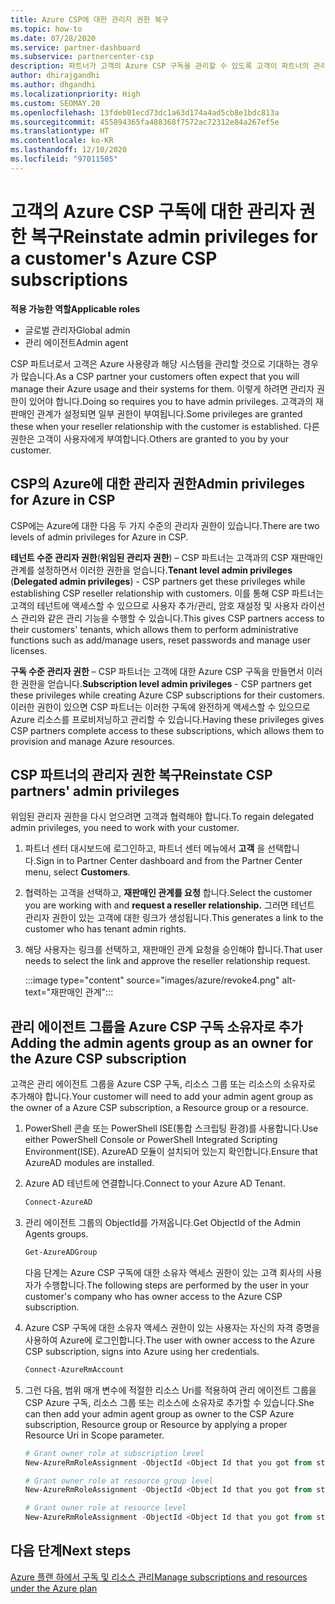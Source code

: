 ```yaml
---
title: Azure CSP에 대한 관리자 권한 복구
ms.topic: how-to
ms.date: 07/28/2020
ms.service: partner-dashboard
ms.subservice: partnercenter-csp
description: 파트너가 고객의 Azure CSP 구독을 관리할 수 있도록 고객이 파트너의 관리자 권한을 복구하도록 돕는 방법에 대해 알아봅니다.
author: dhirajgandhi
ms.author: dhgandhi
ms.localizationpriority: High
ms.custom: SEOMAY.20
ms.openlocfilehash: 13fdeb01ecd73dc1a63d174a4ad5cb8e1bdc813a
ms.sourcegitcommit: 455894365fa488368f7572ac72312e84a267ef5e
ms.translationtype: HT
ms.contentlocale: ko-KR
ms.lasthandoff: 12/10/2020
ms.locfileid: "97011505"
---
```

# <a name="reinstate-admin-privileges-for-a-customers-azure-csp-subscriptions"></a><span data-ttu-id="1af99-103">고객의 Azure CSP 구독에 대한 관리자 권한 복구</span><span class="sxs-lookup"><span data-stu-id="1af99-103">Reinstate admin privileges for a customer's Azure CSP subscriptions</span></span>  

<span data-ttu-id="1af99-104">**적용 가능한 역할**</span><span class="sxs-lookup"><span data-stu-id="1af99-104">**Applicable roles**</span></span>

- <span data-ttu-id="1af99-105">글로벌 관리자</span><span class="sxs-lookup"><span data-stu-id="1af99-105">Global admin</span></span>
- <span data-ttu-id="1af99-106">관리 에이전트</span><span class="sxs-lookup"><span data-stu-id="1af99-106">Admin agent</span></span>

<span data-ttu-id="1af99-107">CSP 파트너로서 고객은 Azure 사용량과 해당 시스템을 관리할 것으로 기대하는 경우가 많습니다.</span><span class="sxs-lookup"><span data-stu-id="1af99-107">As a CSP partner your customers often expect that you will manage their Azure usage and their systems for them.</span></span> <span data-ttu-id="1af99-108">이렇게 하려면 관리자 권한이 있어야 합니다.</span><span class="sxs-lookup"><span data-stu-id="1af99-108">Doing so requires you to have admin privileges.</span></span> <span data-ttu-id="1af99-109">고객과의 재판매인 관계가 설정되면 일부 권한이 부여됩니다.</span><span class="sxs-lookup"><span data-stu-id="1af99-109">Some privileges are granted these when your reseller relationship with the customer is established.</span></span> <span data-ttu-id="1af99-110">다른 권한은 고객이 사용자에게 부여합니다.</span><span class="sxs-lookup"><span data-stu-id="1af99-110">Others are granted to you by your customer.</span></span>

## <a name="admin-privileges-for-azure-in-csp"></a><span data-ttu-id="1af99-111">CSP의 Azure에 대한 관리자 권한</span><span class="sxs-lookup"><span data-stu-id="1af99-111">Admin privileges for Azure in CSP</span></span>

<span data-ttu-id="1af99-112">CSP에는 Azure에 대한 다음 두 가지 수준의 관리자 권한이 있습니다.</span><span class="sxs-lookup"><span data-stu-id="1af99-112">There are two levels of admin privileges for Azure in CSP.</span></span>

<span data-ttu-id="1af99-113">**테넌트 수준 관리자 권한**(**위임된 관리자 권한**) – CSP 파트너는 고객과의 CSP 재판매인 관계를 설정하면서 이러한 권한을 얻습니다.</span><span class="sxs-lookup"><span data-stu-id="1af99-113">**Tenant level admin privileges** (**Delegated admin privileges**) -  CSP partners get these privileges while establishing CSP reseller relationship with customers.</span></span> <span data-ttu-id="1af99-114">이를 통해 CSP 파트너는 고객의 테넌트에 액세스할 수 있으므로 사용자 추가/관리, 암호 재설정 및 사용자 라이선스 관리와 같은 관리 기능을 수행할 수 있습니다.</span><span class="sxs-lookup"><span data-stu-id="1af99-114">This gives CSP partners access to their customers' tenants, which allows them to perform administrative functions such as add/manage users, reset passwords and manage user licenses.</span></span>

<span data-ttu-id="1af99-115">**구독 수준 관리자 권한** – CSP 파트너는 고객에 대한 Azure CSP 구독을 만들면서 이러한 권한을 얻습니다.</span><span class="sxs-lookup"><span data-stu-id="1af99-115">**Subscription level admin privileges** - CSP partners get these privileges while creating Azure CSP subscriptions for their customers.</span></span> <span data-ttu-id="1af99-116">이러한 권한이 있으면 CSP 파트너는 이러한 구독에 완전하게 액세스할 수 있으므로 Azure 리소스를 프로비저닝하고 관리할 수 있습니다.</span><span class="sxs-lookup"><span data-stu-id="1af99-116">Having these privileges gives CSP partners complete access to these subscriptions, which allows them to provision and manage Azure resources.</span></span>

## <a name="reinstate-csp-partners-admin-privileges"></a><span data-ttu-id="1af99-117">CSP 파트너의 관리자 권한 복구</span><span class="sxs-lookup"><span data-stu-id="1af99-117">Reinstate CSP partners' admin privileges</span></span>

<span data-ttu-id="1af99-118">위임된 관리자 권한을 다시 얻으려면 고객과 협력해야 합니다.</span><span class="sxs-lookup"><span data-stu-id="1af99-118">To regain delegated admin privileges, you need to work with your customer.</span></span>

1. <span data-ttu-id="1af99-119">파트너 센터 대시보드에 로그인하고, 파트너 센터 메뉴에서 **고객** 을 선택합니다.</span><span class="sxs-lookup"><span data-stu-id="1af99-119">Sign in to Partner Center dashboard and from the Partner Center menu, select **Customers**.</span></span>

2. <span data-ttu-id="1af99-120">협력하는 고객을 선택하고, **재판매인 관계를 요청** 합니다.</span><span class="sxs-lookup"><span data-stu-id="1af99-120">Select the customer you are working with and **request a reseller relationship.**</span></span> <span data-ttu-id="1af99-121">그러면 테넌트 관리자 권한이 있는 고객에 대한 링크가 생성됩니다.</span><span class="sxs-lookup"><span data-stu-id="1af99-121">This generates a link to the customer who has tenant admin rights.</span></span>

3. <span data-ttu-id="1af99-122">해당 사용자는 링크를 선택하고, 재판매인 관계 요청을 승인해야 합니다.</span><span class="sxs-lookup"><span data-stu-id="1af99-122">That user needs to select the link and approve the reseller relationship request.</span></span>

   :::image type="content" source="images/azure/revoke4.png" alt-text="재판매인 관계":::

## <a name="adding-the-admin-agents-group-as-an-owner-for-the-azure-csp-subscription"></a><span data-ttu-id="1af99-124">관리 에이전트 그룹을 Azure CSP 구독 소유자로 추가</span><span class="sxs-lookup"><span data-stu-id="1af99-124">Adding the admin agents group as an owner for the Azure CSP subscription</span></span>

<span data-ttu-id="1af99-125">고객은 관리 에이전트 그룹을 Azure CSP 구독, 리소스 그룹 또는 리소스의 소유자로 추가해야 합니다.</span><span class="sxs-lookup"><span data-stu-id="1af99-125">Your customer will need to add your admin agent group as the owner of a Azure CSP subscription, a Resource group or a resource.</span></span> 

1. <span data-ttu-id="1af99-126">PowerShell 콘솔 또는 PowerShell ISE(통합 스크립팅 환경)를 사용합니다.</span><span class="sxs-lookup"><span data-stu-id="1af99-126">Use either PowerShell Console or PowerShell Integrated Scripting Environment(ISE).</span></span> <span data-ttu-id="1af99-127">AzureAD 모듈이 설치되어 있는지 확인합니다.</span><span class="sxs-lookup"><span data-stu-id="1af99-127">Ensure that AzureAD modules are installed.</span></span>

2. <span data-ttu-id="1af99-128">Azure AD 테넌트에 연결합니다.</span><span class="sxs-lookup"><span data-stu-id="1af99-128">Connect to your Azure AD Tenant.</span></span>

   ```powershell
   Connect-AzureAD
   ```

3. <span data-ttu-id="1af99-129">관리 에이전트 그룹의 ObjectId를 가져옵니다.</span><span class="sxs-lookup"><span data-stu-id="1af99-129">Get ObjectId of the Admin Agents groups.</span></span>

   ```powershell
   Get-AzureADGroup
   ```
   <span data-ttu-id="1af99-130">다음 단계는 Azure CSP 구독에 대한 소유자 액세스 권한이 있는 고객 회사의 사용자가 수행합니다.</span><span class="sxs-lookup"><span data-stu-id="1af99-130">The following steps are performed by the user in your customer's company who has owner access to the Azure CSP subscription.</span></span>

4. <span data-ttu-id="1af99-131">Azure CSP 구독에 대한 소유자 액세스 권한이 있는 사용자는 자신의 자격 증명을 사용하여 Azure에 로그인합니다.</span><span class="sxs-lookup"><span data-stu-id="1af99-131">The user with owner access to the Azure CSP subscription, signs into Azure using her credentials.</span></span>

   ```powershell
   Connect-AzureRmAccount
   ```

5. <span data-ttu-id="1af99-132">그런 다음, 범위 매개 변수에 적절한 리소스 Uri를 적용하여 관리 에이전트 그룹을 CSP Azure 구독, 리소스 그룹 또는 리소스에 소유자로 추가할 수 있습니다.</span><span class="sxs-lookup"><span data-stu-id="1af99-132">She can then add your admin agent group as owner to the CSP Azure subscription, Resource group or Resource by applying a proper Resource Uri in Scope parameter.</span></span> 

    ```powershell
    # Grant owner role at subscription level
    New-AzureRmRoleAssignment -ObjectId <Object Id that you got from step 3> -RoleDefinitionName Owner -Scope "/subscriptions/<SubscriptionId of CSP subscription>"

    # Grant owner role at resource group level
    New-AzureRmRoleAssignment -ObjectId <Object Id that you got from step 3> -RoleDefinitionName Owner -Scope "/subscriptions/<SubscriptionId of CSP subscription>/resourceGroups/<Resource group name>"

    # Grant owner role at resource level
    New-AzureRmRoleAssignment -ObjectId <Object Id that you got from step 3> -RoleDefinitionName Owner -Scope "<Resource Uri>"
    ```

## <a name="next-steps"></a><span data-ttu-id="1af99-133">다음 단계</span><span class="sxs-lookup"><span data-stu-id="1af99-133">Next steps</span></span>

[<span data-ttu-id="1af99-134">Azure 플랜 하에서 구독 및 리소스 관리</span><span class="sxs-lookup"><span data-stu-id="1af99-134">Manage subscriptions and resources under the Azure plan</span></span>](azure-plan-manage.md)
